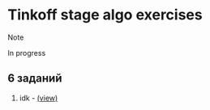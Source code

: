 # Tinkoff stage algo exercises
> [!NOTE]
> In progress
## 6 заданий
1.  idk - [(view)](https://github.com/smh12355/tinkstage_algo)
